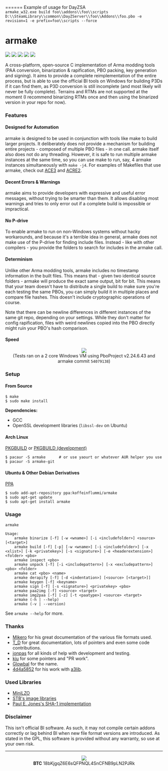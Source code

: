 ======
Example of usage for DayZSA  
`armake_w32.exe build foo\\addons\\foo\\scripts D:\\SteamLibrary\\common\\DayZServer\\foo\\Addons\\foo.pbo -e revision=1 -e prefix=foo\\scripts --force`  

armake
======

[![](https://img.shields.io/travis/KoffeinFlummi/armake/master.svg?style=flat-square)](https://travis-ci.org/KoffeinFlummi/armake)
[![](https://img.shields.io/badge/license-GPLv2-red.svg?style=flat-square)](https://github.com/KoffeinFlummi/armake/blob/master/LICENSE)
[![](https://img.shields.io/github/tag/KoffeinFlummi/armake.svg?style=flat-square)](https://github.com/KoffeinFlummi/armake/releases)
[![](https://img.shields.io/badge/AUR-armake-blue.svg?style=flat-square)](https://aur.archlinux.org/packages/armake)
[![](https://img.shields.io/badge/PPA-koffeinflummi%2Farmake-orange.svg?style=flat-square)](https://launchpad.net/~koffeinflummi/+archive/ubuntu/armake)


A cross-platform, open-source C implementation of Arma modding tools (PAA conversion, binarization & rapification, PBO packing, key generation and signing). It aims to provide a complete reimplementation of the entire process, but is able to use the official BI tools on Windows for building P3Ds if it can find them, as P3D conversion is still incomplete (and most likely will never be fully complete). Terrains and RTMs are not supported at the moment (I recommend binarizing RTMs once and then using the binarized version in your repo for now).


### Features

#### Designed for Automation

armake is designed to be used in conjunction with tools like make to build larger projects. It deliberately does not provide a mechanism for building entire projects - composed of multiple PBO files - in one call. armake itself also does not do any threading. However, it is safe to run multiple armake instances at the same time, so you can use make to run, say, 4 armake instances simultaneously with `make -j4`. For examples of Makefiles that use armake, check out [ACE3](https://github.com/acemod/ACE3/blob/armake/Makefile) and [ACRE2](https://github.com/IDI-Systems/acre2/blob/armake/Makefile).

#### Decent Errors & Warnings

armake aims to provide developers with expressive and useful error messages, without trying to be smarter than them. It allows disabling most warnings and tries to only error out if a complete build is impossible or impractical.

#### No P-drive

To enable armake to run on non-Windows systems without hacky workarounds, and because it's a terrible idea in general, armake does not make use of the P-drive for finding include files. Instead - like with other compilers - you provide the folders to search for includes in the armake call.

#### Determinism

Unlike other Arma modding tools, armake includes no timestamp information in the built files. This means that - given two identical source folders - armake will produce the exact same output, bit for bit. This means that your team doesn't have to distribute a single build to make sure you're each testing the same PBOs, you can simply build it in multiple places and compare file hashes. This doesn't include cryptographic operations of course.

Note that there can be newline differences in different instances of the same git repo, depending on your settings. While they don't matter for config rapification, files with weird newlines copied into the PBO directly might ruin your PBO's hash comparison.

#### Speed

<p align="center">
    <a href="https://i.imgur.com/PtOBaIK.png">
        <img src="https://i.imgur.com/PtOBaIK.png" style="max-width:100%;">
    </a><br/>
    (Tests ran on a 2 core Windows VM using PboProject v2.24.6.43 and armake commit <code>54079138</code>)
</p>

### Setup

#### From Source

```
$ make
$ sudo make install
```

**Dependencies:**
- GCC
- OpenSSL development libraries (`libssl-dev` on Ubuntu)

#### Arch Linux

[PKGBUILD](https://aur.archlinux.org/packages/armake/) or [PKGBUILD (development)](https://aur.archlinux.org/packages/armake-git/)
```
$ pacaur -S armake      # or use yaourt or whatever AUR helper you use
$ pacaur -S armake-git
```

#### Ubuntu & Other Debian Derivatives

[PPA](https://launchpad.net/~koffeinflummi/+archive/ubuntu/armake)

```
$ sudo add-apt-repository ppa:koffeinflummi/armake
$ sudo apt-get update
$ sudo apt-get install armake
```


### Usage

```
armake

Usage:
    armake binarize [-f] [-w <wname>] [-i <includefolder>] <source> [<target>]
    armake build [-f] [-p] [-w <wname>] [-i <includefolder>] [-x <xlist>] [-k <privatekey>] [-s <signature>] [-e <headerextension>] <folder> <pbo>
    armake inspect <pbo>
    armake unpack [-f] [-i <includepattern>] [-x <excludepattern>] <pbo> <folder>
    armake cat <pbo> <name>
    armake derapify [-f] [-d <indentation>] [<source> [<target>]]
    armake keygen [-f] <keyname>
    armake sign [-f] [-s <signature>] <privatekey> <pbo>
    armake paa2img [-f] <source> <target>
    armake img2paa [-f] [-z] [-t <paatype>] <source> <target>
    armake (-h | --help)
    armake (-v | --version)
```

See `armake --help` for more.


### Thanks

- [Mikero](https://dev.withsix.com/projects/mikero-pbodll) for his great documentation of the various file formats used.
- [T_D](https://github.com/Braini01) for great documentation, lots of pointers and even some code contributions.
- [jonpas](https://github.com/jonpas) for all kinds of help with development and testing.
- [kju](https://forums.bistudio.com/user/768005-kju/) for some pointers and "PR work".
- [Glowbal](https://github.com/Glowbal) for the name.
- [4d4a5852](https://github.com/4d4a5852) for his work with [a3lib](https://github.com/4d4a5852/a3lib.py).


### Used Libraries

- [MiniLZO](http://www.oberhumer.com/opensource/lzo/)
- [STB's image libraries](https://github.com/nothings/stb)
- [Paul E. Jones's SHA-1 implementation](https://www.packetizer.com/security/sha1/)


### Disclaimer

This isn't official BI software. As such, it may not compile certain addons correctly or lag behind BI when new file format versions are introduced. As stated in the GPL, this software is provided without any warranty, so use at your own risk.


---

<p align="center">
    <a href="https://www.paypal.com/cgi-bin/webscr?cmd=_s-xclick&hosted_button_id=WQ55N7RKXUCF8">
        <img src="https://www.paypalobjects.com/en_US/i/btn/btn_donate_LG.gif" style="max-width:100%;">
    </a>
    <br>
    <b>BTC</b> 18bKjgqZ6E6sQFPNQL4SnCFNB9pLN2PJRk
</p>
